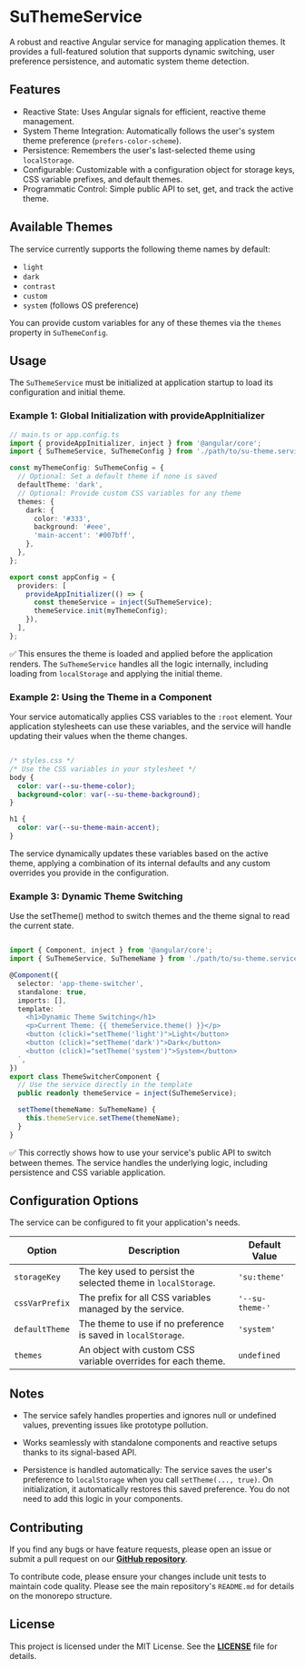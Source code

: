 # SuThemeService

A robust and reactive Angular service for managing application themes. It provides a full-featured solution that supports dynamic switching, user preference persistence, and automatic system theme detection.

## Features

* Reactive State: Uses Angular signals for efficient, reactive theme management.
* System Theme Integration: Automatically follows the user's system theme preference (`prefers-color-scheme`).
* Persistence: Remembers the user's last-selected theme using `localStorage`.
* Configurable: Customizable with a configuration object for storage keys, CSS variable prefixes, and default themes.
* Programmatic Control: Simple public API to set, get, and track the active theme.

## Available Themes

The service currently supports the following theme names by default:

* `light`
* `dark`
* `contrast`
* `custom`
* `system` (follows OS preference)

You can provide custom variables for any of these themes via the `themes` property in `SuThemeConfig`.

## Usage

The `SuThemeService` must be initialized at application startup to load its configuration and initial theme.

### Example 1: Global Initialization with provideAppInitializer

```typescript
// main.ts or app.config.ts
import { provideAppInitializer, inject } from '@angular/core';
import { SuThemeService, SuThemeConfig } from './path/to/su-theme.service';

const myThemeConfig: SuThemeConfig = {
  // Optional: Set a default theme if none is saved
  defaultTheme: 'dark',
  // Optional: Provide custom CSS variables for any theme
  themes: {
    dark: {
      color: '#333',
      background: '#eee',
      'main-accent': '#007bff',
    },
  },
};

export const appConfig = {
  providers: [
    provideAppInitializer(() => {
      const themeService = inject(SuThemeService);
      themeService.init(myThemeConfig);
    }),
  ],
};
```

✅ This ensures the theme is loaded and applied before the application renders. The `SuThemeService` handles all the logic internally, including loading from `localStorage` and applying the initial theme.

###	Example 2: Using the Theme in a Component
Your service automatically applies CSS variables to the `:root` element. Your application stylesheets can use these variables, and the service will handle updating their values when the theme changes.

```CSS

/* styles.css */
/* Use the CSS variables in your stylesheet */
body {
  color: var(--su-theme-color);
  background-color: var(--su-theme-background);
}

h1 {
  color: var(--su-theme-main-accent);
}
```

The service dynamically updates these variables based on the active theme, applying a combination of its internal defaults and any custom overrides you provide in the configuration.

###	Example 3: Dynamic Theme Switching
Use the setTheme() method to switch themes and the theme signal to read the current state.

```TypeScript

import { Component, inject } from '@angular/core';
import { SuThemeService, SuThemeName } from './path/to/su-theme.service';

@Component({
  selector: 'app-theme-switcher',
  standalone: true,
  imports: [],
  template: `
    <h1>Dynamic Theme Switching</h1>
    <p>Current Theme: {{ themeService.theme() }}</p>
    <button (click)="setTheme('light')">Light</button>
    <button (click)="setTheme('dark')">Dark</button>
    <button (click)="setTheme('system')">System</button>
  `,
})
export class ThemeSwitcherComponent {
  // Use the service directly in the template
  public readonly themeService = inject(SuThemeService);

  setTheme(themeName: SuThemeName) {
    this.themeService.setTheme(themeName);
  }
}
```
 
✅ This correctly shows how to use your service's public API to switch between themes. The service handles the underlying logic, including persistence and CSS variable application.

## Configuration Options

The service can be configured to fit your application's needs.

| Option             | Description                                                   | Default Value    |
|--------------------|---------------------------------------------------------------|------------------|
| `storageKey`       | The key used to persist the selected theme in `localStorage`. | `'su:theme'`     |
| `cssVarPrefix`     | The prefix for all CSS variables managed by the service.      | `'--su-theme-'`  |
| `defaultTheme`     | The theme to use if no preference is saved in `localStorage`. | `'system'`       |
| `themes`           | An object with custom CSS variable overrides for each theme.  | `undefined`      |

##	Notes
- The service safely handles properties and ignores null or undefined values, preventing issues like prototype pollution.

-	Works seamlessly with standalone components and reactive setups thanks to its signal-based API.

-	Persistence is handled automatically: The service saves the user's preference to `localStorage` when you call `setTheme(..., true)`. On initialization, it automatically restores this saved preference. You do not need to add this logic in your components.

## Contributing

If you find any bugs or have feature requests, please open an issue or submit a pull request on our [**GitHub repository**](https://github.com/Greezaaa/settings-utils-lib.git).

To contribute code, please ensure your changes include unit tests to maintain code quality. Please see the main repository's `README.md` for details on the monorepo structure.

## License

This project is licensed under the MIT License. See the [**LICENSE**](https://github.com/Greezaaa/settings-utils-lib/blob/main/projects/su-labs/theme/LICENSE) file for details.

